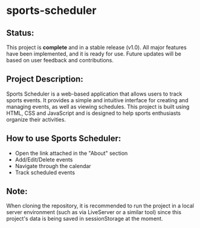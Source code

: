 # sports-scheduler

## Status:
This project is **complete** and in a stable release (v1.0). All major features have been implemented, and it is ready for use. Future updates will be based on user feedback and contributions.

## Project Description:
Sports Scheduler is a web-based application that allows users to track sports events. It provides a simple and intuitive interface for creating and managing events, as well as viewing schedules. This project is built using HTML, CSS and JavaScript and is designed to help sports enthusiasts organize their activities.

## How to use Sports Scheduler:
-  Open the link attached in the "About" section
-  Add/Edit/Delete events
-  Navigate through the calendar
-  Track scheduled events

## Note:
When cloning the repository, it is recommended to run the project in a local server environment (such as via LiveServer or a similar tool) since this project's data is being saved in sessionStorage at the moment.
